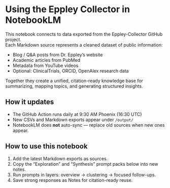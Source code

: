 # Using the Eppley Collector in NotebookLM

This notebook connects to data exported from the Eppley-Collector GitHub project.  
Each Markdown source represents a cleaned dataset of public information:
- Blog / Q&A posts from Dr. Eppley’s website
- Academic articles from PubMed
- Metadata from YouTube videos
- Optional: ClinicalTrials, ORCID, OpenAlex research data

Together they create a unified, citation-ready knowledge base for summarizing, mapping topics, and generating structured insights.

## How it updates
- The GitHub Action runs daily at 9:30 AM Phoenix (16:30 UTC)
- New CSVs and Markdown exports appear under `/output/`
- NotebookLM does **not** auto-sync — replace old sources when new ones appear.

## How to use this notebook
1. Add the latest Markdown exports as sources.
2. Copy the “Exploration” and “Synthesis” prompt packs below into new notes.
3. Run prompts in layers: overview → clustering → focused follow-ups.
4. Save strong responses as Notes for citation-ready reuse.
